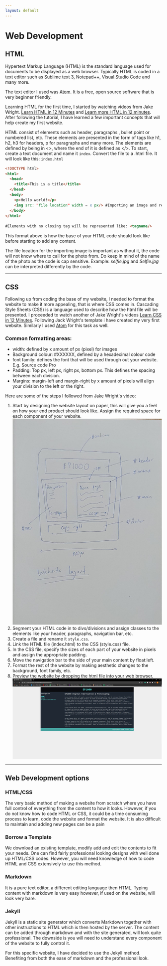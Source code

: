 ```yaml
---
layout: default
---
```


# Web Development
## HTML
Hypertext Markup Language (HTML) is the standard language used for documents to be displayed as a web browser. Typically HTML is coded in a text editor such as [Sublime text 3](https://www.sublimetext.com/3), [Notepad++](https://notepad-plus-plus.org/downloads/), [Visual Studio Code](https://code.visualstudio.com/) and many more.

The text editor I used was [Atom](https://atom.io/). It is a free, open source software that is very beginner friendly.

Learning HTML for the first time, I started by watching videos from Jake Wright. [Learn HTML in 12 Minutes](https://www.youtube.com/watch?v=bWPMSSsVdPk) and [Learn more HTML in 12 minutes](https://www.youtube.com/watch?v=KJ13lX20FqU). After following the tutorial, I have learned a few important concepts that will help create my first website.

HTML consist of elements such as header, paragraphs , bullet point or numbered list, etc. These elements are presented in the form of tags like h1, h2, h3 for headers, p for paragraphs and many more. The elements are defined by being in <>, where the end of it is defined as </>. To start, create a text document and name it `index`. Convert the file to a .html file. It will look like this: `index.html`

```html
<!DOCTYPE html>
<html>
  <head>
    <title>This is a title</title>
  </head>
  <body>
    <p>Hello world!</p>
	<img src: "file location" width = x px/> #Importing an image and resizing it
  </body>
</html>

#Elements with no closing tag will be represented like: <tagname/>
```
This format above is how the base of your HTML code should look like before starting to add any content.

The file location for the importing image is important as without it, the code will not know where to call for the photo from. Do keep in mind of the name of the photo as the code is cap sensitive. Example: *selfie.jpg* and *Selfie.jpg* can be interpreted differently by the code.
* * *
## CSS
Following up from coding the base of my website, I needed to format the website to make it more appealing, that is where CSS comes in. Cascading Style Sheets (CSS) is a language used to describe how the html file will be presented. I proceeded to watch another of Jake Wright's videos [Learn CSS in 12 Minutes](https://www.youtube.com/watch?v=0afZj1G0BIE). Following Jack Wright's template i have created my very first website. Similarly I used [Atom](https://atom.io/) for this task as well.

### Common formatting areas:
- width: defined by x amount of px (pixel) for images
- Background colour: #XXXXXX, defined by a hexadecimal colour code
- font family: defines the font that will be used through out your website. E.g. Source code Pro
- Padding: Top px, left px, right px, bottom px. This defines the spacing between each division.
- Margins: margin-left and margin-right by x amount of pixels will align your division to the left or the right.


Here are some of the steps I followed from Jake Wright's video:
1. Start by designing the website layout on paper, this will give you a feel on how your end product should look like. Assign the required space for each component of your website.
![Web Layout](images/weblayout.jpeg)
2. Segment your HTML code in to divs/divisions and assign classes to the elements like your header, paragraphs, navigation bar, etc.
3. Create a file and rename it `style.css`.
4. Link the HTML file (index.html) to the CSS (style.css) file.
5. In the CSS file, specify the sizes of each part of your website in pixels and assign the appropriate padding.
6. Move the navigation bar to the side of your main content by float:left.
7. Format the rest of the website by making aesthetic changes to the background, font family, etc.
8. Preview the website by dropping the html file into your web browser.
![Web Preview](images/webpreview.JPG)

* * *
## Web Development options
### HTML/CSS
The very basic method of making a website from scratch where you have full control of everything from the content to how it looks. However, if you do not know how to code HTML or CSS, it could be a time consuming process to learn, code the website and format the website. It is also difficult to maintain and adding new pages can be a pain

### Borrow a Template
We download an existing template, modify add and edit the contents to fit your needs. One can find fairly professional looking designs with well done up HTML/CSS codes. However, you will need knowledge of how to code HTML and CSS extensively to use this method.

### Markdown
It is a pure text editor, a different editing language then HTML. Typing content with markdown is very easy however, if used on the website, will look very bare.

### Jekyll
Jekyll is a static site generator which converts Markdown together with other instructions to HTML which is then hosted by the server. The content can be added through markdown and with the site generated, will look quite professional. The downside is you will need to understand every component of the website to fully control it.

For this specific website, I have decided to use the Jekyll method. Benefiting from both the ease of markdown and the professional look.
